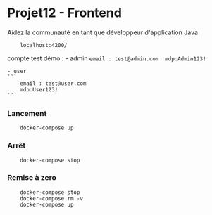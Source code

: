 # Projet12 - Frontend
Aidez la communauté en tant que développeur d'application Java

```
    localhost:4200/
```
compte test démo : 
    - admin 
    ```
        email : test@admin.com 
        mdp:Admin123!
    ```

    - user
    ```
        email : test@user.com 
        mdp:User123!
    ```


### Lancement

```
    docker-compose up
```

### Arrêt

```
    docker-compose stop
```

### Remise à zero

```
    docker-compose stop
    docker-compose rm -v
    docker-compose up
```




